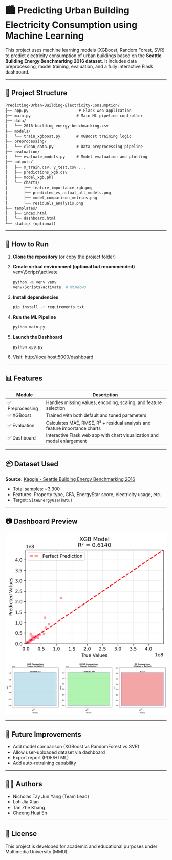 
# 🏙️ Predicting Urban Building Electricity Consumption using Machine Learning

This project uses machine learning models (XGBoost, Random Forest, SVR) to predict electricity consumption of urban buildings based on the **Seattle Building Energy Benchmarking 2016 dataset**. It includes data preprocessing, model training, evaluation, and a fully interactive Flask dashboard.

---

## 📁 Project Structure

```
Predicting-Urban-Building-Electricity-Consumption/
├── app.py                      # Flask web application
├── main.py                    # Main ML pipeline controller
├── data/
│   └── 2016-building-energy-benchmarking.csv
├── models/
│   └── train_xgboost.py       # XGBoost training logic
├── preprocessing/
│   └── clean_data.py          # Data preprocessing pipeline
├── evaluation/
│   └── evaluate_models.py     # Model evaluation and plotting
├── outputs/
│   ├── X_train.csv, y_test.csv ...
│   ├── predictions_xgb.csv
│   ├── model_xgb.pkl
│   └── charts/
│       ├── feature_importance_xgb.png
│       ├── predicted_vs_actual_all_models.png
│       ├── model_comparison_metrics.png
│       └── residuals_analysis.png
├── templates/
│   ├── index.html
│   └── dashboard.html
└── static/ (optional)
```

---

## 🔧 How to Run

1. **Clone the repository** (or copy the project folder)

2. **Create virtual environment (optional but recommended)**  
venv\Scripts\activate
   ```bash
   python -m venv venv
   venv\Scripts\activate  # Windows
   ```

3. **Install dependencies**  
   ```bash
   pip install -r requirements.txt
   ```

4. **Run the ML Pipeline**  
   ```bash
   python main.py
   ```

5. **Launch the Dashboard**  
   ```bash
   python app.py
   ```

6. Visit: [http://localhost:5000/dashboard](http://localhost:5000/dashboard)

---

## 📊 Features

| Module        | Description                                                                 |
|---------------|-----------------------------------------------------------------------------|
| ✅ Preprocessing | Handles missing values, encoding, scaling, and feature selection          |
| ✅ XGBoost      | Trained with both default and tuned parameters                             |
| ✅ Evaluation   | Calculates MAE, RMSE, R² + residual analysis and feature importance charts |
| ✅ Dashboard    | Interactive Flask web app with chart visualization and modal enlargement   |

---

## 📦 Dataset Used

**Source:** [Kaggle - Seattle Building Energy Benchmarking 2016](https://www.kaggle.com/datasets/city-of-seattle/sea-building-energy-benchmarking)

- Total samples: ~3,300
- Features: Property type, GFA, EnergyStar score, electricity usage, etc.
- Target: `SiteEnergyUse(kBtu)`

---

## 📷 Dashboard Preview

![Predicted vs Actual](outputs/charts/predicted_vs_actual_all_models.png)
![Model Metrics](outputs/charts/model_comparison_metrics.png)

---

## 🧠 Future Improvements

- Add model comparison (XGBoost vs RandomForest vs SVR)
- Allow user-uploaded dataset via dashboard
- Export report (PDF/HTML)
- Add auto-retraining capability

---

## 👨‍💻 Authors

- Nicholas Tay Jun Yang (Team Lead)
- Loh Jia Xian
- Tan Zhe Khang
- Cheeng Huai En

---

## 📜 License

This project is developed for academic and educational purposes under Multimedia University (MMU).
